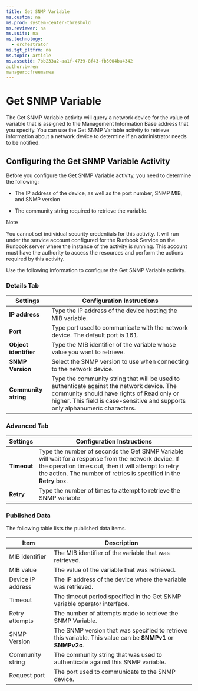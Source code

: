 ```yaml
---
title: Get SNMP Variable
ms.custom: na
ms.prod: system-center-threshold
ms.reviewer: na
ms.suite: na
ms.technology: 
  - orchestrator
ms.tgt_pltfrm: na
ms.topic: article
ms.assetid: 7bb233a2-aa1f-4739-8f43-fb5004ba4342
author:bwren
manager:cfreemanwa
---
```

# Get SNMP Variable
The Get SNMP Variable activity will query a network device for the value of variable that is assigned to the Management Information Base address that you specify. You can use the Get SNMP Variable activity to retrieve information about a network device to determine if an administrator needs to be notified.  
  
## Configuring the Get SNMP Variable Activity  
Before you configure the Get SNMP Variable activity, you need to determine the following:  
  
-   The IP address of the device, as well as the port number, SNMP MIB, and SNMP version  
  
-   The community string required to retrieve the variable.  
  
> [!NOTE]  
> You cannot set individual security credentials for this activity. It will run under the service account configured for the Runbook Service on the Runbook server where the instance of the activity is running. This account must have the authority to access the resources and perform the actions required by this activity.  
  
Use the following information to configure the Get SNMP Variable activity.  
  
### Details Tab  
  
|Settings|Configuration Instructions|  
|------------|------------------------------|  
|**IP address**|Type the IP address of the device hosting the MIB variable.|  
|**Port**|Type port used to communicate with the network device. The default port is 161.|  
|**Object identifier**|Type the MIB identifier of the variable whose value you want to retrieve.|  
|**SNMP Version**|Select the SNMP version to use when connecting to the network device.|  
|**Community string**|Type the community string that will be used to authenticate against the network device. The community should have rights of Read only or higher. This field is case\-sensitive and supports only alphanumeric characters.|  
  
### Advanced Tab  
  
|Settings|Configuration Instructions|  
|------------|------------------------------|  
|**Timeout**|Type the number of seconds the Get SNMP Variable will wait for a response from the network device. If the operation times out, then it will attempt to retry the action. The number of retries is specified in the **Retry** box.|  
|**Retry**|Type the number of times to attempt to retrieve the SNMP variable|  
  
### Published Data  
The following table lists the published data items.  
  
|Item|Description|  
|--------|---------------|  
|MIB identifier|The MIB identifier of the variable that was retrieved.|  
|MIB value|The value of the variable that was retrieved.|  
|Device IP address|The IP address of the device where the variable was retrieved.|  
|Timeout|The timeout period specified in the Get SNMP variable operator interface.|  
|Retry attempts|The number of attempts made to retrieve the SNMP Variable.|  
|SNMP Version|The SNMP version that was specified to retrieve this variable. This value can be **SNMPv1** or **SNMPv2c**.|  
|Community string|The community string that was used to authenticate against this SNMP variable.|  
|Request port|The port used to communicate to the SNMP device.|  
  

